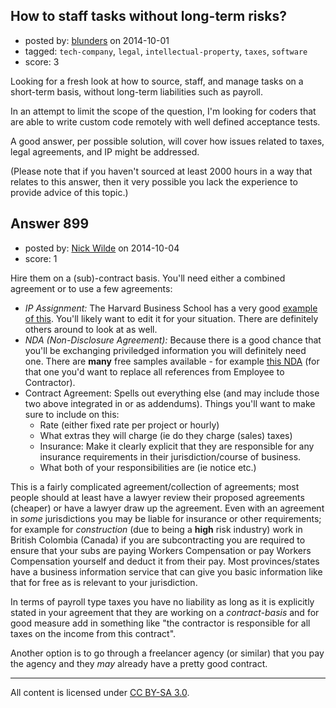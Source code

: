 ## How to staff tasks without long-term risks?

- posted by: [blunders](https://stackexchange.com/users/216182/blunders) on 2014-10-01
- tagged: `tech-company`, `legal`, `intellectual-property`, `taxes`, `software`
- score: 3

Looking for a fresh look at how to source, staff, and manage tasks on a short-term basis, without long-term liabilities such as payroll.

In an attempt to limit the scope of the question, I'm looking for coders that are able to write custom code remotely with well defined acceptance tests. 

A good answer, per possible solution, will cover how issues related to taxes, legal agreements, and IP might be addressed.

(Please note that if you haven't sourced at least 2000 hours in a way that relates to this answer, then it very possible you lack the experience to provide advice of this topic.)



## Answer 899

- posted by: [Nick Wilde](https://stackexchange.com/users/454046/nick-wilde) on 2014-10-04
- score: 1

<p>Hire them on a (sub)-contract basis. You'll need either a combined agreement or to use a few agreements:</p>

<ul>
<li><em>IP Assignment:</em> The Harvard Business School has a very good <a href="http://www.hbs.edu/entrepreneurship/pdf/IP%20Assignment.pdf" rel="nofollow">example of this</a>. You'll likely want to edit it for your situation. There are definitely others around to look at as well. </li>
<li><em>NDA (Non-Disclosure Agreement):</em> Because there is a good chance that you'll be exchanging priviledged information you will definitely need one. There are <strong>many</strong> free samples available - for example <a href="http://www.ndasforfree.com/NDAS/GetEmployee.html" rel="nofollow">this NDA</a> (for that one you'd want to replace all references from Employee to Contractor). </li>
<li>Contract Agreement: Spells out everything else (and may include those two above integrated in or as addendums). Things you'll want to make sure to include on this:
<ul>
<li>Rate (either fixed rate per project or hourly)</li>
<li>What extras they will charge (ie do they charge (sales) taxes)</li>
<li>Insurance: Make it clearly explicit that they are responsible for any insurance requirements in their jurisdiction/course of business.</li>
<li>What both of your responsibilities are (ie notice etc.)</li>
</ul></li>
</ul>

<p>This is a fairly complicated agreement/collection of agreements; most people should at least have a lawyer review their proposed agreements (cheaper) or have a lawyer draw up the agreement. Even with an agreement in <em>some</em> jurisdictions you may be liable for insurance or other requirements; for example for <em>construction</em> (due to being a <strong>high</strong> risk industry) work in British Colombia (Canada) if you are subcontracting you are required to ensure that your subs are paying Workers Compensation or pay Workers Compensation yourself and deduct it from their pay. Most provinces/states have a business information service that can give you basic information like that for free as is relevant to your jurisdiction.</p>

<p>In terms of payroll type taxes you have no liability as long as it is explicitly stated in your agreement that they are working on a <em>contract-basis</em> and for good measure add in something like "the contractor is responsible for all taxes on the income from this contract".</p>

<p>Another option is to go through a freelancer agency (or similar) that you pay the agency and they <em>may</em> already have a pretty good contract.</p>




---

All content is licensed under [CC BY-SA 3.0](https://creativecommons.org/licenses/by-sa/3.0/).

